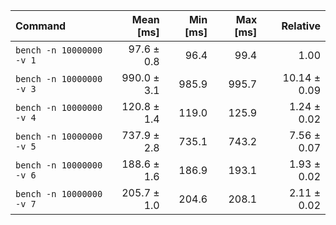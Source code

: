 | Command | Mean [ms] | Min [ms] | Max [ms] | Relative |
|:---|---:|---:|---:|---:|
| `bench -n 10000000 -v 1` | 97.6 ± 0.8 | 96.4 | 99.4 | 1.00 |
| `bench -n 10000000 -v 3` | 990.0 ± 3.1 | 985.9 | 995.7 | 10.14 ± 0.09 |
| `bench -n 10000000 -v 4` | 120.8 ± 1.4 | 119.0 | 125.9 | 1.24 ± 0.02 |
| `bench -n 10000000 -v 5` | 737.9 ± 2.8 | 735.1 | 743.2 | 7.56 ± 0.07 |
| `bench -n 10000000 -v 6` | 188.6 ± 1.6 | 186.9 | 193.1 | 1.93 ± 0.02 |
| `bench -n 10000000 -v 7` | 205.7 ± 1.0 | 204.6 | 208.1 | 2.11 ± 0.02 |
